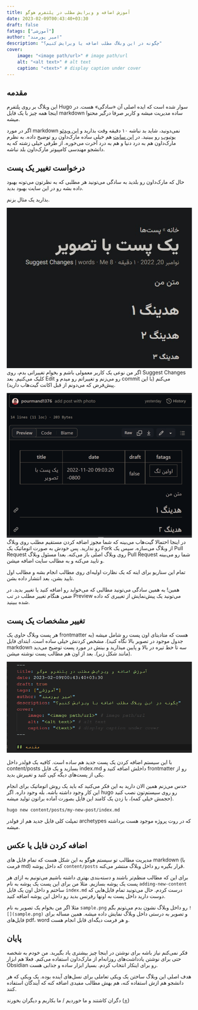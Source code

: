 ```yaml
---
title: آموزش اضافه و ویرایش مطلب در پلتفرم هوگو
date: 2023-02-09T00:43:40+03:30
draft: false
fatags: ["آموزشی"]
author: "امیر پورمند"
description: "چگونه در این وبلاگ مطلب اضافه یا ویرایش کنیم؟"
cover:
    image: "<image path/url>" # image path/url
    alt: "<alt text>" # alt text
    caption: "<text>" # display caption under cover
---
```


## مقدمه

این وبلاگ بر روی پلتفرم Hugo سوار شده است که ایده اصلی آن «سادگی» هست. در اینجا همه چیز با یک فایل markdown ساده مدیریت میشه و کاربر صرفا درگیر محتوا میشه. 

اگر در مورد markdown نمی‌دونید، شاید بد نباشه ۱۰ دقیقه وقت بذارید و [این ویدئو یوتیوب](https://www.youtube.com/watch?v=2JE66WFpaII) رو ببینید. در [این سایت](https://www.markdownguide.org/basic-syntax/) هم خیلی ساده مارک‌داون رو توضیح داده. به نظرم مارک‌داون هم به درد دنیا و هم به درد آخرت می‌خوره. از طرفی خیلی زشته که یه دانشجو مهندسی کامپیوتر مارک‌داون بلد نباشه. 

## درخواست تغییر یک پست

حال که مارک‌داون رو بلدید به سادگی می‌تونید هر مطلبی که به نظرتون می‌تونه بهبود داده بشه رو در این سایت بهبود بدید. 

بذارید یک مثال بزنم. 

![](change-a-post.jpg)
اگر من نوعی یک کاربر معمولی باشم و بخوام تغییراتی بدم، روی Suggest Changes کلیک می‌کنیم. بعد Edit رو می‌زنم و تغییراتم رو میدم و commit می‌کنم (با این پیش‌فرض که می‌دونم از قبل اکانت گیت‌هاب دارید).

![](github-post-info.png)
در اینجا احتمالا گیت‌هاب می‌بینه که شما مجوز اضافه کردن مستقیم مطلب روی وبلاگ رو ندارید. پس خودش به صورت اتوماتیک یک Fork از وبلاگ می‌سازه. سپس یک Pull Request روی وبلاگ اصلی باز می‌کنه. بعدا مسئول وبلاگ Pull Request شما رو می‌بینه و تایید می‌کنه و به مطالب سایت اضافه میشن. 

تمام این سناریو برای اینه که یک نظارت اولیه‌ای روی مطالب انجام بشه و مطالب اول تایید بشن، بعد انتشار داده بشن. 

همین! به همین سادگی می‌تونید مطالبی که می‌خواید رو اضافه کنید یا تغییر بدید. در ضمن هنگام تغییر مطلب در تب Preview می‌تونید یک پیش‌نمایش از تغییری که داده شده ببینید. 

## تغییر مشخصات یک پست
هر پست وبلاگ حاوی یک frontmatter هست که متادیتای اون پست رو شامل میشه (به جدول موجود در تصویر بالا نگاه کنید). مشخص کردنش خیلی ساده است. ابتدای فایل markdown سه تا خط تیره در بالا و پایین میذارید و بینش در مورد پست توضیح می‌دید (مانند شکل زیر). بعد از اون هم مطالب پست نوشته میشن. 

![](frontmatter.png)

با این سیستم اضافه کردن یک پست جدید هم ساده است. کافیه یک فولدر داخل content/posts بسازید و یک فایل index.md داخلش اضافه کنید و frontmatter رو از یکی از پست‌های دیگه کپی کنید و تغییرش بدید. 

حدس می‌زنم همین الان دارید به این فکر می‌کنید که باید یک روش اتوماتیک برای انجام این کار وجود داشته باشه. بله وجود داره. اگر hugo رو روی سیستم‌تون نصب کنید (حجمش خیلی کمه)، با زدن یک کامند این فایل بصورت آماده براتون تولید میشه. 

```
hugo new content/posts/my-new-post/index.md
```

تمپلت کلی فایل جدید هم از فولدر archetypes که در روت پروژه موجود هست برداشته میشه. 

## اضافه کردن فایل یا عکس
مدیریت مطالب تو سیستم هوگو به این شکل هست که تمام فایل های markdown (با فرمت md) که داخل پوشه `content/posts` قرار بگیره رو داخل وبلاگ منتشر می‌کنه. 

برای این که مطالب منظم‌تر باشند و دسته‌بندی بهتری داشته باشیم می‌تونیم به ازای هر پست یک پوشه بسازیم. مثلا من برای این پست یک پوشه به نام `adding-new-content` ساختم و داخل اون یک فایل `index.md` درست کردم. حال می‌تونید تمام فایل‌هایی که دوست دارید داخل پست به اونها رفرنس بدید رو داخل این پوشه اضافه کنید. 

مثلا اگر من بخوام یک تصویر به نام `sample.png` رو داخل وبلاگ نشون بدم می‌تونم بگم `![](sample.png)` و تصویر به درستی داخل وبلاگ نمایش داده میشه. همین مساله برای فایل‌های pdf، word و هر فرمت دیگه‌ای قابل انجام هست. 

## پایان
فکر نمی‌کنم نیاز باشه برای نوشتن در اینجا چیز بیشتری یاد بگیرید. من خودم به شخصه حتی برای نوشتن یادداشت‌های روزانه‌ام از مارک‌داون استفاده می‌کنم. فعلا هم ابزار Obsidian رو برای اینکار انتخاب کردم. بسیار ابزار ساده و جذابی هست. 

هدف اصلی این وبلاگ ساختن یک ویکی تعاملی برای نسل‌های آینده بوده. یک ویکی که هر دانشجو هم ازش استفاده کنه، هم بهش مطالب مفیدی اضافه کنه که آیندگان استفاده کنند. 

دگران کاشتند و ما خوردیم / ما بکاریم و دیگران بخورند ([+](https://ganjoor.net/bahar/4parebk/sh4))

